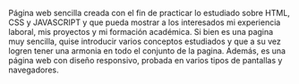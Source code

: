 Página web sencilla creada con el fin de practicar lo estudiado sobre HTML, CSS y JAVASCRIPT y que pueda mostrar a los interesados ​​mi experiencia laboral, mis proyectos y mi formación académica. Si bien es una pagina muy sencilla, quise introducir varios conceptos estudiados y que a su vez logren tener una armonia en todo el conjunto de la pagina. Además, es una página web con diseño responsivo, probada en varios tipos de pantallas y navegadores.
